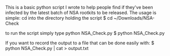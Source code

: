 This is a basic python script I wrote to help people find if they've been infected by the latest batch of NSA rootkits to be released.
The usage is simple:
cd into the directory holding the script
$ cd ~/Downloads/NSA-Check

to run the script simply type python NSA_Check.py
$ python NSA_Check.py

If you want to record the output to a file that can be done easily with:
$ python NSA_Check.py | cat > output.txt
